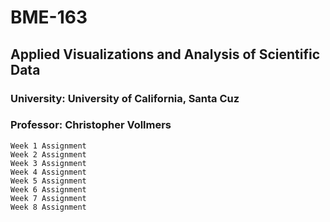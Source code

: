 # BME-163
## Applied Visualizations and Analysis of Scientific Data
### University: University of California, Santa Cuz
### Professor: Christopher Vollmers
    
    Week 1 Assignment
    Week 2 Assignment
    Week 3 Assignment
    Week 4 Assignment
    Week 5 Assignment
    Week 6 Assignment
    Week 7 Assignment
    Week 8 Assignment
